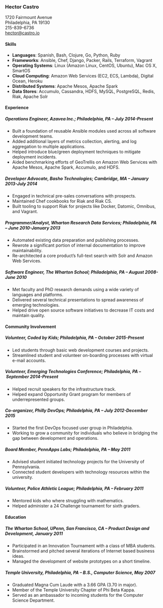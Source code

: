 ### Hector Castro

1720 Fairmount Avenue  
Philadelphia, PA 19130  
215-839-6736  
<hector@castro.io>

#### Skills

- __Languages__: Spanish, Bash, Clojure, Go, Python, Ruby
- __Frameworks__: Ansible, Chef, Django, Packer, Rails, Terraform, Vagrant
- __Operating Systems__: Linux (Amazon Linux, CentOS, Ubuntu), Mac OS X, SmartOS
- __Cloud Computing__: Amazon Web Services (EC2, ECS, Lambda), Digital Ocean, Heroku
- __Distributed Systems__: Apache Mesos, Apache Spark
- __Data Stores__: Accumulo, Cassandra, HDFS, MySQL, PostgreSQL, Redis, Riak, Apache Solr

#### Experience

##### Operations Engineer, Azavea Inc.; Philadelphia, PA – July 2014-Present

- Built a foundation of reusable Ansible modules used across all software development teams.
- Added additional layers of metrics collection, alerting, and log aggregation to multiple applications.
- Helped introduce blue/green deployment techniques to mitigate deployment incidents.
- Aided benchmarking efforts of GeoTrellis on Amazon Web Services with Apache Mesos, Apache Spark, Accumulo, and HDFS.

##### Developer Advocate, Basho Technologies; Cambridge, MA – January 2013-July 2014

- Engaged in technical pre-sales conversations with prospects.
- Maintained Chef cookbooks for Riak and Riak CS.
- Built tooling to support Riak for projects like Docker, Datomic, Omnibus, and Vagrant.

##### Programmer/Analyst, Wharton Research Data Services; Philadelphia, PA – June 2010-January 2013

- Automated existing data preparation and publishing processes.
- Rewrote a significant portion of internal documentation to improve maintainability.
- Re-architected a core product’s full-text search with Solr and Amazon Web Services.

##### Software Engineer, The Wharton School; Philadelphia, PA – August 2008-June 2010

- Met faculty and PhD research demands using a wide variety of languages and platforms.
- Delivered several technical presentations to spread awareness of emerging technologies.
- Helped drive open source software initiatives to decrease IT costs and maintain quality.

#### Community Involvement

##### Volunteer, Coded by Kids; Philadelphia, PA – October 2015-Present

- Led students through basic web development courses and projects.
- Streamlined student and volunteer on-boarding processes with virtual e-mail accounts.

##### Volunteer, Emerging Technologies Conference; Philadelphia, PA – September 2014-Present

- Helped recruit speakers for the infrastructure track.
- Helped expand Opportunity Grant program for members of underrepresented groups.

##### Co-organizer, Philly DevOps; Philadelphia, PA – July 2012-December 2015

- Started the first DevOps focused user group in Philadelphia.
- Working to grow a community for individuals who believe in bridging the gap between development and operations.

##### Board Member, PennApps Labs; Philadelphia, PA – May 2011

- Advised student initiated technology projects for the University of Pennsylvania.
- Connected student developers with technology resources within the university.

##### Volunteer, Police Athletic League; Philadelphia, PA – February 2011

- Mentored kids who where struggling with mathematics.
- Helped administer a 24 Challenge tournament for sixth graders.

#### Education

##### The Wharton School, UPenn, San Francisco, CA – Product Design and Development, January 2011

- Participated in an Innovation Tournament with a class of MBA students.
- Brainstormed and pitched several iterations of Internet based business ideas.
- Managed the development of website prototypes on a short timeline.

##### Temple University, Philadelphia, PA – B.S., Computer Science, May 2007

- Graduated Magna Cum Laude with a 3.66 GPA (3.70 in major).
- Member of the Temple University Chapter of Phi Beta Kappa.
- Served as an ambassador to incoming students for the Computer Science Department.

